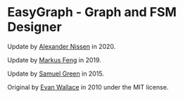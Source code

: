# EasyGraph - Graph and FSM Designer

Update by [Alexander Nissen](https://nissen96.github.io/easyGraph/) in 2020.

Update by [Markus Feng](https://markusfeng.com/projects/graph/) in 2019.

Update by [Samuel Green](http://sa.muel.green/fsm/) in 2015.

Original by [Evan Wallace](http://madebyevan.com/fsm) in 2010 under the MIT license.
